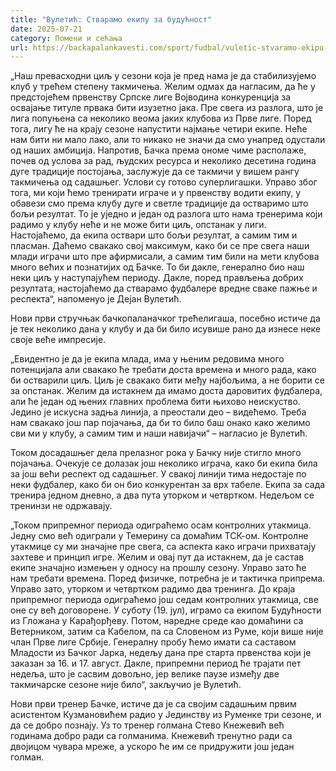 ```yaml
---
title: "Вулетић: Стварамо екипу за будућност"
date: 2025-07-21
category: Помени и сећања
url: https://backapalankavesti.com/sport/fudbal/vuletic-stvaramo-ekipu-za-buducnost/
---
```


„Наш превасходни циљ у сезони која је пред нама је да стабилизујемо клуб у трећем степену такмичења. Желим одмах да нагласим, да ће у предстојећем првенству Српске лиге Војводина конкуренција за освајање титуле првака бити изузетно јака. Пре свега из разлога, што је лига попуњена са неколико веома јаких клубова из Прве лиге. Поред тога, лигу ће на крају сезоне напустити најмање четири екипе. Неће нам бити ни мало лако, али то никако не значи да смо унапред одустали од наших амбиција. Напротив, Бачка према ономе чиме располаже, почев од услова за рад, људских ресурса и неколико десетина година дуге традиције постојања, заслужује да се такмичи у вишем рангу такмичења од садашњег. Услови су готово суперлигашки. Управо због тога, ми који ћемо тренирати играче и у првенству водити екипу, у обавези смо према клубу дуге и светле традиције да остваримо што бољи резултат. То је уједно и један од разлога што нама тренерима који радимо у клубу неће и не може бити циљ, опстанак у лиги. Настојаћемо, да екипа оствари што бољи резултат, а самим тим и пласман. Даћемо свакако свој максимум, како би се пре свега наши млади играчи што пре афирмисали, а самим тим били на мети клубова много већих и познатијих од Бачке. То би дакле, генерално био наш неки циљ у наступајућем периоду. Дакле, поред прављења добрих резултата, настојаћемо да стварамо фудбалере вредне сваке пажње и респекта“, напоменуо је Дејан Вулетић.

Нови први стручњак бачкопаланачког трећелигаша, посебно истиче да је тек неколико дана у клубу и да би било исувише рано да изнесе неке своје веће импресије.

„Евидентно је да је екипа млада, има у њеним редовима много потенцијала али свакако ће требати доста времена и много рада, како би остварили циљ. Циљ је свакако бити међу најбољима, а не борити се за опстанак. Желим да истакнем да имамо доста даровитих фудбалера, али ће један од њених главних проблема бити њихово неискуство. Једино је искусна задња линија, а преостали део – видећемо. Треба нам свакако још пар појачања, да би то било баш онако како желимо сви ми у клубу, а самим тим и наши навијачи“ – нагласио је Вулетић.

Током досадашњег дела прелазног рока у Бачку није стигло много појачања. Очекује се долазак још неколико играча, како би екипа била за још већи респект од садашњег. У свакој линији тима недостаје по неки фудбалер, како би он био конкурентан за врх табеле. Екипа за сада тренира једном дневно, а два пута уторком и четвртком. Недељом се тренинзи не одржавају.

„Током припремног периода одиграћемо осам контролних утакмица. Једну смо већ одиграли у Темерину са домаћим ТСК-ом. Контролне утакмице су ми значајне пре свега, са аспекта како играчи прихватају захтеве и принцип игре. Желим и овај пут да истакнем, да је састав екипе значајно измењен у односу на прошлу сезону. Управо зато ће нам требати времена. Поред физичке, потребна је и тактичка припрема. Управо зато, уторком и четвртком радимо два тренинга. До краја припремног периода одиграћемо још седам контролних утакмица, све оне су већ договорене. У суботу (19. јул), играмо са екипом Будућности из Гложана у Карађорђеву. Потом, наредне среде као домаћини са Ветерником, затим са Кабелом, па са Словеном из Руме, који више није члан Прве лиге Србије. Генералну пробу ћемо имати са саставом Младости из Бачког Јарка, недељу дана пре старта првенства који је заказан за 16. и 17. август. Дакле, припремни период ће трајати пет недеља, што је сасвим довољно, јер велике паузе између две такмичарске сезоне није било“, закључио је Вулетић.

Нови први тренер Бачке, истиче да је са својим садашњим првим асистентом Кузмановићем радио у Јединству из Руменке три сезоне, и да се добро познају. Уз то тренер голмана Стево Кнежевић већ годинама добро ради са голманима. Кнежевић тренутно ради са двојицом чувара мреже, а ускоро ће им се придружити још један голман.
